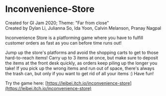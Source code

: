 # Inconvenience-Store
Created for GI Jam 2020; Theme: "Far from close"  
Created by Dylan Li, Julianna So, Ida Yoon, Calvin Melanson, Pranay Nagpal

Inconvenience Store is a platforming game where you have to fulfill customer orders as fast as you can before time runs out!

Jump up the store's platforms and avoid the shopping carts to get to those hard-to-reach items! Carry up to 3 items at once, but make sure to deposit the items at the front desk quickly, as orders keep piling up the longer you take! If you pick up the wrong items and run out of space, there's always the trash can, but only if you want to get rid of all your items :) Have fun!  

Try the game here: [https://leibei.itch.io/inconvenience-store](https://leibei.itch.io/inconvenience-store)
